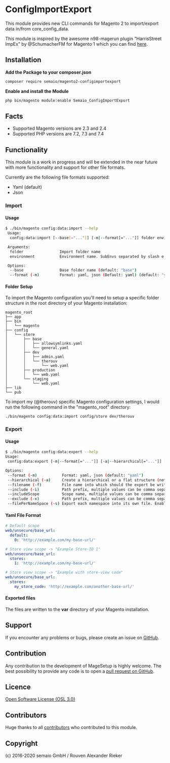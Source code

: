 # ConfigImportExport

This module provides new CLI commands for Magento 2 to import/export data in/from core_config_data.

This module is inspired by the awesome n98-magerun plugin "HarrisStreet ImpEx" by @SchumacherFM for Magento 1 which you can find [here](https://github.com/Zookal/HarrisStreet-ImpEx).

## Installation

**Add the Package to your composer.json**

``` bash
composer require semaio/magento2-configimportexport
```


**Enable and install the Module**
``` bash
php bin/magento module:enable Semaio_ConfigImportExport
```

## Facts

* Supported Magento versions are 2.3 and 2.4
* Supported PHP versions are 7.2, 7.3 and 7.4

## Functionality

This module is a work in progress and will be extended in the near future with more functionality
and support for other file formats.

Currently are the following file formats supported:

* Yaml (default)
* Json

### Import

#### Usage

```bash
$ ./bin/magento config:data:import --help
 Usage:
  config:data:import [--base[="..."]] [-m|--format[="..."]] folder environment

 Arguments:
  folder                Import folder name
  environment           Environment name. SubEnvs separated by slash e.g.: development/osx/developer01

 Options:
  --base                Base folder name (default: "base")
  --format (-m)         Format: yaml, json (Default: yaml) (default: "yaml")
```

#### Folder Setup

To import the Magento configuration you'll need to setup a specific folder structure in the root directory of your Magento installation:

```
magento_root
├── app
├── bin
│   └── magento
├── config
│   └── store
│       ├── base
│       │   ├── allowsymlinks.yaml
│       │   └── general.yaml
│       ├── dev
│       │   ├── admin.yaml
│       │   └── therouv
│       │       └── web.yaml
│       ├── production
│       │   └── web.yaml
│       └── staging
│           └── web.yaml
├── lib
└── pub
```

To import my (@therouv) specific Magento configuration settings, I would run the following command in the "magento_root" directory:

`./bin/magento config:data:import config/store dev/therouv`

### Export

#### Usage

```bash
$ ./bin/magento config:data:export --help
Usage:
 config:data:export [-m|--format[="..."]] [-a|--hierarchical[="..."]] [-f|--filename[="..."]] [-i|--include[="..."]] [--includeScope[="..."]] [-x|--exclude[="..."]] [-s|--filePerNameSpace[="..."]]

Options:
 --format (-m)           Format: yaml, json (default: "yaml")
 --hierarchical (-a)     Create a hierarchical or a flat structure (not all export format supports that). Enable with: y (default: "n")
 --filename (-f)         File name into which should the export be written. Defaults into var directory.
 --include (-i)          Path prefix, multiple values can be comma separated; exports only those paths
 --includeScope          Scope name, multiple values can be comma separated; exports only those scopes
 --exclude (-x)          Path prefix, multiple values can be comma separated; exports everything except ...
 --filePerNameSpace (-s) Export each namespace into its own file. Enable with: y (default: "n")
```

#### Yaml File Format

```yaml
# Default scope
web/unsecure/base_url:
  default:
    0: 'http://example.com/my-base-url/'

# Store view scope -> "Example Store-ID 1"
web/unsecure/base_url:
  stores:
    1: 'http://example.com/my-base-url/'

# Store view scope -> "Example with store-view code"
web/unsecure/base_url:
  stores:
    my_store_code: 'http://example.com/another-base-url/'
```

#### Exported files

The files are written to the **var** directory of your Magento installation.


## Support

If you encounter any problems or bugs, please create an issue on [GitHub](https://github.com/semaio/Magento2-ConfigImportExport/issues).


## Contribution

Any contribution to the development of MageSetup is highly welcome. The best possibility to provide any code is to open a [pull request on GitHub](https://help.github.com/articles/using-pull-requests).


## Licence

[Open Software License (OSL 3.0)](http://opensource.org/licenses/osl-3.0.php)


## Contributors

Huge thanks to all [contributors](https://github.com/semaio/Magento2-ConfigImportExport/graphs/contributors) who contributed to this module.

## Copyright

(c) 2016-2020 semaio GmbH / Rouven Alexander Rieker
